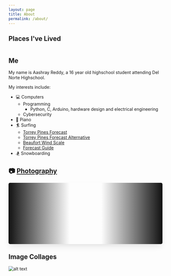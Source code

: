 ```yaml
---
layout: page
title: About
permalink: /about/
---
```


<style>
    .grid-container {
        display: grid;
        grid-template-columns: repeat(auto-fill, minmax(150px, 1fr));
        gap: 10px;
    }

    .grid-item {
        text-align: center;
        border-radius: 5px;
    }

    .grid-item img {
        width: 100%;
        object-fit: contain;
        border-radius: 5px !important;
    }

    .grid-item p {
        margin: 5px 0;
        white-space: pre-line;
    }

    .slider {
        box-shadow: 0 10px 20px -5px rgba(0, 0, 0, 0.125);
        height: 200px;
        margin: auto;
        overflow: hidden;
        position: relative;
        border-radius: 5px;
    }

    .slider::before,
    .slider::after {
        background: linear-gradient(to right, #121212 0%, rgba(255, 255, 255, 0) 100%);
        content: "";
        height: 200px;
        position: absolute;
        width: 200px;
        z-index: 2;
    }

    .slider::after {
        right: 0;
        top: 0;
        transform: rotateZ(180deg);
    }

    .slider::before {
        left: 0;
        top: 0;
    }

    .slider .slide-track {
        display: flex;
        animation: scroll 60s linear infinite;
    }

    .slider .slide {
        flex: 0 0 auto;
        width: auto;
        height: 200px;
        padding-left: 10px;
        padding-right: 10px;
    }

    .slide img {
        width: 100%;
        height: 100%;
        object-fit: cover;
        border-radius: 5px;
    }

    @keyframes scroll {
        0% {
            transform: translateX(0);
        }

        100% {
            transform: translateX(calc(-250px * 28));
        }
    }
</style>

## Places I've Lived

<div class="grid-container" id="grid_container"></div>

## Me

My name is Aashray Reddy, a 16 year old highschool student attending Del Norte Highschool.

My interests include:

- 💻 Computers
  - Programming
    - Python, C, Arduino, hardware design and electrical engineering
  - Cybersecurity
- 🎹 Piano
- 🏄 Surfing
  - [Torrey Pines Forecast](https://www.surfline.com/surf-report/torrey-pines-state-beach/584204204e65fad6a7709994?camId=5fc81527bceda049ecf8ac63)
  - [Torrey Pines Forecast Alternative](https://www.surf-forecast.com/breaks/Torrey-Pines-State-Beach/forecasts/latest#)
  - [Beaufort Wind Scale](https://www.spc.noaa.gov/faq/tornado/beaufort.html)
  - [Forecast Guide](https://www.lapointcamps.com/blog/how-to-read-surf-forecast/)
- 🏂 Snowboarding

## 📷 [Photography](https://www.pixelpotpourri.com/)

<div class="slider">
    <div class="slide-track" id="slide-track">
        <!-- Images will be appended here via JavaScript -->
    </div>
</div>

## Image Collages

![alt text](https://github.com/user-attachments/assets/27502a63-0d74-4c24-b42f-d2ad0eca57be "Personal image collage")

<script>
    var container = document.getElementById("grid_container");
    var http_source = "https://upload.wikimedia.org/wikipedia/commons/";

    // Date variables
    var birthDate = new Date("2008-01-17");
    var moveToIndianaDate = new Date("2010-01-01");
    var moveToCaliforniaDate = new Date("2015-01-01");

    // flags
    var living_in_the_world = [
        { "flag": "0/01/Flag_of_California.svg", "greeting": "Hey!", "description": "California" },
        { "flag": "a/ac/Flag_of_Indiana.svg", "greeting": "How doo!", "description": "Indiana" }
    ];

    // adjusts the grammar based on date (ex: 1 month, 2 months)
    function pluralize(value, singular, plural = null) {
        if (value === 1) {
            return `${value} ${singular}`;
        } else if (value > 1 || value === 0) {
            return `${value} ${plural || singular + 's'}`;
        }
        return '';
    }

    // find the time difference between two dates
    function calculateTimeDiff(startDate, endDate) {
        var diff = endDate - startDate;

        var years = Math.floor(diff / (1000 * 60 * 60 * 24 * 365.25));
        var months = Math.floor((diff % (1000 * 60 * 60 * 24 * 365.25)) / (1000 * 60 * 60 * 24 * 30.44));
        var days = Math.floor((diff % (1000 * 60 * 60 * 24 * 30.44)) / (1000 * 60 * 60 * 24));
        var hours = Math.floor((diff % (1000 * 60 * 60 * 24)) / (1000 * 60 * 60));
        var minutes = Math.floor((diff % (1000 * 60 * 60)) / (1000 * 60));
        var seconds = Math.floor((diff % (1000 * 60)) / 1000);

        var timeString = `${pluralize(years, 'year')}\n${pluralize(months, 'month')}\n${pluralize(days, 'day')}`;

        if (hours > 0 || minutes > 0 || seconds > 0) {
            timeString += `\n${pluralize(hours, 'hour')}\n${pluralize(minutes, 'minute')}\n${pluralize(seconds, 'second')}`;
        }

        return timeString;
    }

    // update the date items in real time
    function updateGridItems() {
        container.innerHTML = ""; // clear existing content

        living_in_the_world.forEach((location, index) => {
            var gridItem = document.createElement("div");
            gridItem.className = "grid-item";

            var img = document.createElement("img");
            img.src = http_source + location.flag;
            img.alt = location.flag + " Flag";

            var description = document.createElement("p");
            description.textContent = location.description;

            var greeting = document.createElement("p");
            greeting.textContent = location.greeting;

            var timeLived = document.createElement("p");

            // calculate time lived based on the location
            if (index === 0) {  // California
                timeLived.textContent = `Lived here for:\n${calculateTimeDiff(moveToCaliforniaDate, (new Date()))}`;
            } else {  // Indiana
                timeLived.textContent = `Lived here for:\n${calculateTimeDiff(birthDate, moveToIndianaDate)}`;
            }

            // put it all together
            gridItem.appendChild(img);
            gridItem.appendChild(description);
            gridItem.appendChild(greeting);
            gridItem.appendChild(timeLived);

            container.appendChild(gridItem);
        });
    }

    // initial update and set interval for real-time updates every second
    updateGridItems();
    setInterval(updateGridItems, 1000);

    // Array of image URLs
    const images = [
        "https://photos.smugmug.com/Galleries/Other/i-mF7B22J/1/MzFhLkJCWFPGR2Cs5zNNNHPqXxTfn2xnq8twscd5J/X4/-%20_DSC4571%20-%20Web-L.jpg",
        "https://photos.smugmug.com/Galleries/Other/i-vfnH97m/1/MSx2hTCjtc6GgVd9ZKNP83jfvqVdP6zSkdmgb3B5p/X4/-%20_DSC4570%20-%20Web-X4.jpg",
        "https://photos.smugmug.com/Galleries/Abstract/i-t4JLKM6/1/LD2nhjfFGhnFmBHrzcqmsS3VWWkbhNbCQFv8FRM6k/X4/-%20_DSC5690%20-%20Web-X4.jpg",
        "https://photos.smugmug.com/Galleries/Cityscapes/i-MjpgKbX/1/KPs9Xjq3V648m6dp5WX7vLrLG8d9GdZM6wXCRLrTF/X4/-%20_DSC5521%20-%20Web-X4.jpg",
        "https://photos.smugmug.com/Galleries/Cityscapes/i-3qRCPFq/2/KmFzdD7Fv2qzcPfPvQR4LZZ9rKdcxcQvGRpnzb4t9/5K/DSC_1237-5K.jpg",
        "https://photos.smugmug.com/Galleries/Landscapes/i-cNg27wP/2/LghJN38B28Bqnzwtj9c6Qv9T2NRp46FHXZKQJSP52/5K/DSC_0350-5K.jpg",
        "https://photos.smugmug.com/Galleries/Landscapes/i-vr5ZvBn/2/MCW44gbttN7z3pfBBWDqXvSdC99857jWzDH8ZrHFg/5K/DSC_0867-5K.jpg",
        "https://photos.smugmug.com/Galleries/Landscapes/i-b8TGzNW/2/MdQ59ZvvtD2Chg8MDDGfc8kXWqGX3xSjHqkwC68HB/5K/DSC_0560-5K.jpg",
        "https://photos.smugmug.com/Galleries/Cityscapes/i-mtSg4rR/2/L5BXvWZnHJXNkxBNm8dgmTRXDH2r5wd9JbHNmJjw5/5K/DSC_0429-5K.jpg",
        "https://photos.smugmug.com/Galleries/Landscapes/i-Ptfv836/2/K7chxqGsC9nXsWhvM6xpP3zzBkWS66xvHWjXnkRkg/5K/DSC_0817-5K.jpg",
        "https://photos.smugmug.com/Galleries/Landscapes/i-mRBK5wf/2/M9gkq2GjJ2CB9GtC2XRSx9NX2WcHQNqF4KJT5hqpH/5K/DSC_0823-5K.jpg",
        "https://photos.smugmug.com/Galleries/Cityscapes/i-rqfZ9wv/2/LqMfJKM542Vp2D2dGrmPZtqJKVK9fmZKLzKrNTgTP/5K/DSC_1058-5K.jpg",
        "https://photos.smugmug.com/Galleries/Cityscapes/i-6nvkvPM/2/LBNgs936cst5zsCZb4wBL8kR3jPcjhVRxmLNh9Pdg/5K/DSC_0322-5K.jpg",
        "https://photos.smugmug.com/Galleries/Flora/i-PKGZ3ng/1/K7BvSHG72dHmN6542jhBhSSQd698xXwXttd95nCxV/X4/-%20_DSC5790%20-%20Web-X4.jpg",
        // Add more URLs as needed
    ];

    // Function to create image elements
    function createImage(src) {
        const img = document.createElement('img');
        img.src = src;
        img.height = 200;
        img.style.objectFit = 'cover';
        img.style.borderRadius = '5px';
        return img;
    }

    // Function to add images to the track
    function addImages() {
        const track = document.getElementById('slide-track');
        images.forEach(src => {
            const slideDiv = document.createElement('div');
            slideDiv.className = 'slide';
            slideDiv.appendChild(createImage(src));
            track.appendChild(slideDiv);
        });
    }

    // Infinite loop to keep appending images
    function loopImages() {
        addImages(); // First load
        setInterval(addImages, 100); // Re-add images
    }

    // Start appending images on page load
    window.onload = loopImages;
</script>
